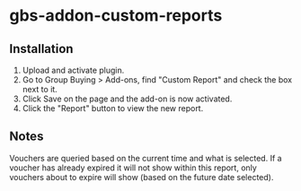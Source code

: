 gbs-addon-custom-reports
========================

Installation
------------

1. Upload and activate plugin.
2. Go to Group Buying > Add-ons, find "Custom Report" and check the box next to it.
3. Click Save on the page and the add-on is now activated.
4. Click the "Report" button to view the new report.

Notes
-----

Vouchers are queried based on the current time and what is selected. If a voucher has already expired it will not show within this report, only vouchers about to expire will show (based on the future date selected).